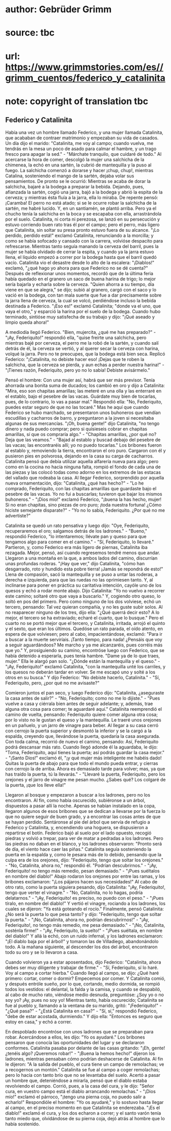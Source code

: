 # author: Gebrüder Grimm
# source: tbc
# url: https://www.grimmstories.com/es//grimm_cuentos/federico_y_catalinita
# note: copyright of translation tbc

## Federico y Catalinita 

Había una vez un hombre llamado Federico, y una mujer llamada
Catalinita, que acababan de contraer matrimonio y empezaban su vida de
casados. Un día dijo el marido: "Catalinita, me voy al campo; cuando
vuelva, me tendrás en la mesa un poco de asado para calmar el hambre, y
un trago fresco para apagar la sed." - "Márchate tranquilo, que
cuidaré de todo." Al acercarse la hora de comer, descolgó la mujer una
salchicha de la chimenea, la echó en una sartén, la cubrió de
mantequilla y la puso al fuego. La salchicha comenzó a dorarse y hacer
¡chup, chup!, mientras Catalina, sosteniendo el mango de la sartén,
dejaba volar sus pensamientos. De pronto se le ocurrió: Mientras se
acaba de dorar la salchicha, bajaré a la bodega a preparar la bebida.
Dejando, pues, afianzada la sartén, cogió una jarra, bajó a la bodega y
abrió la espita de la cerveza; y mientras ésta fluía a la jarra, ella lo
miraba. De repente pensó: ¡Caramba! El perro no está atado; si se le
ocurre robar la salchicha de la sartén, me habré lucido. Y, en un
santiamén, se plantó arriba. Pero ya el chucho tenía la salchicha en la
boca y se escapaba con ella, arrastrándola por el suelo. Catalinita, ni
corta ni perezosa, se lanzó en su persecución y estuvo corriendo buen
rato tras él por el campo; pero el perro, más ligero que Catalinita, sin
soltar su presa pronto estuvo fuera de su alcance. "¡Lo perdido,
perdido está!" exclamó Catalinita, renunciando a la morcilla; y como se
había sofocado y cansado con la carrera, volvióse despacito para
refrescarse. Mientras tanto seguía manando la cerveza del barril, pues
la mujer se había olvidado de cerrar la espita, y cuando ya la jarra
estuvo llena, el líquido empezó a correr por la bodega hasta que el
barril quedó vacío. Catalinita vio el desastre desde lo alto de la
escalera: "¡Diablos!" exclamó, "¿qué hago yo ahora para que Federico
no se dé cuenta?" Después de reflexionar unos momentos, recordó que de
la última feria había quedado en el granero un saco de buena harina de
trigo; lo mejor sería bajarla y echarla sobre la cerveza. "Quien ahorra
a su tiempo, día viene en que se alegra," se dijo; subió al granero,
cargó con el saco y lo vació en la bodega, con tan mala suerte que fue a
dar precisamente sobre la jarra llena de cerveza, la cual se volcó,
perdiéndose incluso la bebida destinada a Federico. "¡Eso es!" exclamó
Catalinita; "donde va el uno, que vaya el otro," y esparció la harina
por el suelo de la bodega. Cuando hubo terminado, sintióse muy
satisfecha de su trabajo y dijo: "¡Qué aseado y limpio queda ahora!"

A mediodía llegó Federico. "Bien, mujercita, ¿qué me has preparado?" -
"¡Ay, Federiquito!" respondió ella, "quise freírte una salchicha,
pero mientras bajé por cerveza, el perro me la robó de la sartén, y
cuando salí detrás de él, la cerveza se vertió, y al querer secar la
cerveza con harina, volqué la jarra. Pero no te preocupes, que la bodega
está bien seca. Replicó Federico: "¡Catalinita, no debiste hacer eso!
¡Dejas que te roben la salchicha, que la cerveza se pierda, y aun echas
a perder nuestra harina!" - "¡Tienes razón, Federiquito, pero yo no lo
sabía! Debiste avisármelo."

Pensó el hombre: Con una mujer así, habrá que ser más previsor. Tenía
ahorrada una bonita suma de ducados; los cambió en oro y dijo a
Catalinita: "Mira, eso son chapitas amarillas; las meteré en una olla y
las enterraré en el establo, bajo el pesebre de las vacas. Guárdate muy
bien de tocarlas, pues, de lo contrario, lo vas a pasar mal." Respondió
ella: "No, Federiquito, puedes estar seguro de que no las tocaré." Mas
he aquí que cuando Federico se hubo marchado, se presentaron unos
buhoneros que vendían escudillas y cacharros de barro, y preguntaron a
la joven si necesitaba algunas de sus mercancías. "¡Oh, buena gente!"
dijo Catalinita, "no tengo dinero y nada puedo comprar; pero si
quisieseis cobrar en chapitas amarillas, sí que os compraría algo." -
"Chapitas amarillas, ¿por qué no? Deja que las veamos." - "Bajad al
establo y buscad debajo del pesebre de las vacas; las encontraréis allí;
yo no puedo tocarlas." Los bribones fueron al establo y, removiendo la
tierra, encontraron el oro puro. Cargaron con él y pusieron pies en
polvorosa, dejando en la casa su carga de cacharros. Catalinita pensó
que debía utilizar aquella alfarería nueva para algo; pero como en la
cocina no hacía ninguna falta, rompió el fondo de cada una de las piezas
y las colocó todas como adorno en los extremos de las estacas del
vallado que rodeaba la casa. Al llegar Federico, sorprendido por aquella
nueva ornamentación, dijo: "Catalinita, ¿qué has hecho?" - "Lo he
comprado, Federiquito, con las chapitas amarillas que guardaste bajo el
pesebre de las vacas. Yo no fui a buscarlas; tuvieron que bajar los
mismos buhoneros." - "¡Dios mío!" exclamó Federico, "¡buena la has
hecho, mujer! Si no eran chapitas, sino piezas de oro puro; ¡toda
nuestra fortuna! ¿Cómo hiciste semejante disparate?" - "Yo no lo
sabía, Federiquito. ¿Por qué no me advertiste?"

Catalinita se quedó un rato pensativa y luego dijo: "Oye, Federiquito,
recuperaremos el oro; salgamos detrás de los ladrones." - "Bueno,"
respondió Federico, "lo intentaremos; llévate pan y queso para que
tengamos algo para comer en el camino." - "Sí, Federiquito, lo
llevaré." Partieron, y, como Federico era más ligero de piernas,
Catalinita iba rezagada. Mejor, pensó, así cuando regresemos tendré
menos que andar. Llegaron a una montaña en la que, a ambos lados del
camino, discurrían unas profundas roderas. "¡Hay que ver," dijo
Catalinita, "cómo han desgarrado, roto y hundido esta pobre tierra!
¡Jamás se repondrá de esto!" Llena de compasión, sacó la mantequilla y
se puso a untar las roderas, a derecha e izquierda, para que las ruedas
no las oprimiesen tanto. Y, al inclinarse para poner en práctica su
caritativa intención, cayóle uno de los quesos y echó a rodar monte
abajo. Dijo Catalinita: "Yo no vuelvo a recorrer este camino; soltaré
otro que vaya a buscarlo." Y, cogiendo otro queso, lo soltó en pos del
primero. Pero como ninguno de los dos volviese, echó un tercero,
pensando: Tal vez quieran compañía, y no les guste subir solos. Al no
reaparecer ninguno de los tres, dijo ella: "¿Qué querrá decir esto? A
lo mejor, el tercero se ha extraviado; echaré el cuarto, que lo
busque." Pero el cuarto no se portó mejor que el tercero, y Catalinita,
irritada, arrojó el quinto y el sexto, que eran los últimos. Quedóse un
rato parada, el oído atento, en espera de que volviesen; pero al cabo,
impacientándose, exclamó: "Para ir a buscar a la muerte serviríais.
¡Tanto tiempo, para nada! ¿Pensáis que voy a seguir aguardándoos? Me
marcho y ya me alcanzaréis, pues corréis más que yo." Y, prosiguiendo
su camino, encontróse luego con Federico, que se había detenido a
esperarla, pues tenía hambre. "Dame ya de lo que traes, mujer." Ella
le alargó pan solo. "¿Dónde están la mantequilla y el queso." - "¡Ay,
Federiquito!" exclamó Catalinita, "con la mantequilla unté los
carriles, y los quesos no deberán tardar en volver. Se me escapó uno y
solté a los otros en su busca." Y dijo Federico: "No debiste hacerlo,
Catalinita." - "Sí, Federiquito, pero, ¿por qué no me avisaste?"

Comieron juntos el pan seco, y luego Federico dijo: "Catalinita,
¿aseguraste la casa antes de salir?" - "No, Federiquito; como no me lo
dijiste." - "Pues vuelve a casa y ciérrala bien antes de seguir
adelante; y, además, trae alguna otra cosa para comer; te aguardaré
aquí." Catalinita reemprendió el camino de vuelta, pensando:
Federiquito quiere comer alguna otra cosa; por lo visto no le gustan el
queso y la mantequilla. Le traeré unos orejones en un pañuelo, y un
jarro de vinagre para beber. Al llegar a su casa cerró con cerrojo la
puerta superior y desmontó la inferior y se la cargó a la espalda,
creyendo que, llevándose la puerta, quedaría la casa asegurada. Con toda
calma, recorrió de nuevo el camino, pensando: Así, Federiquito podrá
descansar más rato. Cuando llegó adonde él la aguardaba, le dijo:
"Toma, Federiquito, aquí tienes la puerta; así podrás guardar la casa
mejor." - "¡Santo Dios!" exclamó él, "¡y qué mujer más inteligente
me habéis dado! Quitas la puerta de abajo para que todo el mundo pueda
entrar, y cierras con cerrojo la de arriba. Ahora es demasiado tarde
para volver; mas, ya que has traído la puerta, tú la llevarás." -
"Llevaré la puerta, Federiquito, pero los orejones y el jarro de
vinagre me pesan mucho. ¿Sabes qué? Los colgaré de la puerta, ¡que los
lleve ella!"

Llegaron al bosque y empezaron a buscar a los ladrones, pero no los
encontraron. Al fin, como había oscurecido, subiéronse a un árbol,
dispuestos a pasar allí la noche. Apenas se habían instalado en la copa,
llegaron algunos de esos bribones que se dedican a llevarse por la
fuerza lo que no quiere seguir de buen grado, y a encontrar las cosas
antes de que se hayan perdido. Sentáronse al pie del árbol que servía de
refugio a Federico y Catalinita, y, encendiendo una hoguera, se
dispusieron a repartirse el botín. Federico bajó al suelo por el lado
opuesto, recogió piedras y volvió a trepar, para ver de matar a pedradas
a los ladrones. Pero las piedras no daban en el blanco, y los ladrones
observaron: "Pronto será de día, el viento hace caer las piñas."
Catalinita seguía sosteniendo la puerta en la espalda y, como le pesara
más de lo debido, pensando que la culpa era de los orejones, dijo:
"Federiquito, tengo que soltar los orejones." - "No, Catalinita,
ahora no," respondió él. "Podrían descubrirnos." - "¡Ay,
Federiquito! no tengo más remedio, pesan demasiado." - "¡Pues
suéltalos en nombre del diablo!" Abajo rodaron los orejones por entre
las ramas, y los bribones exclamaron: "¡Los pájaros hacen sus
necesidades!" Al cabo de otro rato, como la puerta siguiera pesando,
dijo Catalinita: "¡Ay, Federiquito!, tengo que verter el vinagre." -
"No, Catalinita, no lo hagas, podría delatarnos." - "¡Ay,
Federiquito! es preciso, no puedo con el peso." - "¡Pues tíralo, en
nombre del diablo!" Y vertió el vinagre, rociando a los ladrones, los
cuales se dijeron: "Ya está goteando el rocío." Finalmente, pensó
Catalinita: ¿No será la puerta lo que pesa tanto? y dijo: "Federiquito,
tengo que soltar la puerta." - "¡No, Catalinita, ahora no, podrían
descubrirnos!" - "¡Ay, Federiquito!, no tengo más remedio, me pesa
demasiado." - "¡No, Catalinita, sosténla firme!" - "¡Ay,
Federiquito, la suelto!" - "¡Pues suéltala, en nombre del diablo!" Y
allá la echó, con un ruido infernal, y los ladrones exclamaron: "¡El
diablo baja por el árbol!" y tomaron las de Villadiego, abandonándolo
todo. A la mañana siguiente, al descender los dos del árbol, encontraron
todo su oro y se lo llevaron a casa.

Cuando volvieron ya a estar aposentados, dijo Federico: "Catalinita,
ahora debes ser muy diligente y trabajar de firme." - "Sí,
Federiquito, sí lo haré. Voy al campo a cortar hierba." Cuando llegó al
campo, se dijo: ¿Qué haré primero: cortar, comer o dormir? Empecemos por
comer. Y Catalinita comió, y después entróle sueño, por lo que,
cortando, medio dormida, se rompió todos los vestidos: el delantal, la
falda y la camisa, y cuando se despabiló, al cabo de mucho rato,
viéndose medio desnuda, preguntóse: ¿Soy yo o no soy yo? ¡Ay, pues no
soy yo! Mientras tanto, había oscurecido; Catalinita se fue al pueblo y,
llamando a la ventana de su marido, gritó: "¡Federiquito!" - "¿Qué
pasa?" - "¿Está Catalinita en casa?" - "Sí, sí," respondió
Federico, "debe de estar acostada, durmiendo." Y dijo ella: "Entonces
es seguro que estoy en casa," y echó a correr.

En despoblado encontróse con unos ladrones que se preparaban para robar.
Acercándose a ellos, les dijo: "Yo os ayudaré." Los bribones pensaron
que conocía las oportunidades del lugar y se declararon conformes.
Catalinita pasaba por delante de las casas gritando: "¡Eh, gente!
¿tenéis algo? ¡Queremos robar!" - "¡Buena la hemos hecho!" dijeron
los ladrones, mientras pensaban cómo podrían deshacerse de Catalinita.
Al fin le dijeron: "A la salida del pueblo, el cura tiene un campo de
remolachas; ve a recogernos un montón." Catalinita se fue al campo a
coger remolachas; pero lo hacía con tanto brío que no se levantaba del
suelo. Acertó a pasar un hombre que, deteniéndose a mirarla, pensó que
el diablo estaba revolviendo el campo. Corrió, pues, a la casa del cura,
y le dijo: "Señor cura, en vuestro campo está el diablo arrancando
remolachas." - "¡Dios mío!" exclamó el párroco, "¡tengo una pierna
coja, no puedo salir a echarlo!" Respondióle el hombre: "Yo os
ayudaré," y lo sostuvo hasta llegar al campo, en el preciso momento en
que Catalinita se enderezaba. "¡Es el diablo!" exclamó el cura, y los
dos echaron a correr; y el santo varón tenía tanto miedo que,
olvidándose de su pierna coja, dejó atrás al hombre que lo había
sostenido.
